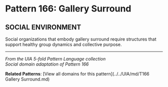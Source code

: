 # Pattern 166: Gallery Surround

## SOCIAL ENVIRONMENT

Social organizations that embody gallery surround require structures that support healthy group dynamics and collective purpose.

---

*From the UIA 5-fold Pattern Language collection*  
*Social domain adaptation of Pattern 166*

**Related Patterns**: [View all domains for this pattern](../../UIA/md/T166 Gallery Surround.md)